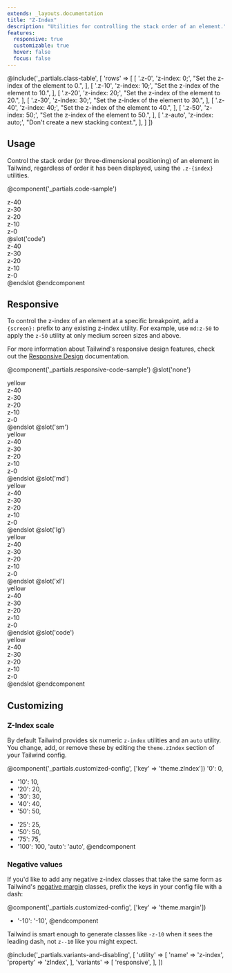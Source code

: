 ```yaml
---
extends: _layouts.documentation
title: "Z-Index"
description: "Utilities for controlling the stack order of an element."
features:
  responsive: true
  customizable: true
  hover: false
  focus: false
---
```


@include('_partials.class-table', [
  'rows' => [
    [
      '.z-0',
      'z-index: 0;',
      "Set the z-index of the element to 0.",
    ],
    [
      '.z-10',
      'z-index: 10;',
      "Set the z-index of the element to 10.",
    ],
    [
      '.z-20',
      'z-index: 20;',
      "Set the z-index of the element to 20.",
    ],
    [
      '.z-30',
      'z-index: 30;',
      "Set the z-index of the element to 30.",
    ],
    [
      '.z-40',
      'z-index: 40;',
      "Set the z-index of the element to 40.",
    ],
    [
      '.z-50',
      'z-index: 50;',
      "Set the z-index of the element to 50.",
    ],
    [
      '.z-auto',
      'z-index: auto;',
      "Don't create a new stacking context.",
    ],
  ]
])

## Usage

Control the stack order (or three-dimensional positioning) of an element in Tailwind, regardless of order it has been displayed, using the `.z-{index}` utilities.

@component('_partials.code-sample')
<div class="relative h-32 text-center">
  <div class="z-40 absolute w-24 h-24 ml-0 mt-0 bg-gray-400 flex justify-center items-center">z-40</div>
  <div class="z-30 absolute w-24 h-24 ml-2 mt-2 bg-gray-500 flex justify-center items-center">z-30</div>
  <div class="z-20 absolute w-24 h-24 ml-4 mt-4 bg-gray-600 flex justify-center items-center">z-20</div>
  <div class="z-10 absolute w-24 h-24 ml-6 mt-6 bg-gray-700 flex justify-center items-center">z-10</div>
  <div class="z-0 absolute w-24 h-24 ml-8 mt-8 bg-gray-800 flex justify-center items-center">z-0</div>
</div>
@slot('code')
<div class="z-40 ml-0 mt-0 bg-gray-400">z-40</div>
<div class="z-30 ml-2 mt-2 bg-gray-500">z-30</div>
<div class="z-20 ml-4 mt-4 bg-gray-600">z-20</div>
<div class="z-10 ml-6 mt-6 bg-gray-700">z-10</div>
<div class="z-0 ml-8 mt-8 bg-gray-800">z-0</div>
@endslot
@endcomponent

## Responsive

To control the z-index of an element at a specific breakpoint, add a `{screen}:` prefix to any existing z-index utility. For example, use `md:z-50` to apply the `z-50` utility at only medium screen sizes and above.

For more information about Tailwind's responsive design features, check out the [Responsive Design](/docs/responsive-design) documentation.

@component('_partials.responsive-code-sample')
@slot('none')
<div class="relative w-full h-32 text-center">
  <div class="z-0 absolute w-full h-12 mt-12 bg-yellow-400 flex justify-center items-center">yellow</div>
  <div class="z-40 absolute w-24 h-24 ml-4 mt-0 bg-gray-400 flex justify-center items-center">z-40</div>
  <div class="z-30 absolute w-24 h-24 ml-6 mt-2 bg-gray-500 flex justify-center items-center">z-30</div>
  <div class="z-20 absolute w-24 h-24 ml-8 mt-4 bg-gray-600 flex justify-center items-center">z-20</div>
  <div class="z-10 absolute w-24 h-24 ml-10 mt-6 bg-gray-700 flex justify-center items-center">z-10</div>
  <div class="z-0 absolute w-24 h-24 ml-12 mt-8 bg-gray-800 flex justify-center items-center">z-0</div>
</div>
@endslot
@slot('sm')
<div class="relative h-32 text-center">
  <div class="z-10 absolute w-full h-12 mt-12 bg-yellow-400 flex justify-center items-center">yellow</div>
  <div class="z-40 absolute w-24 h-24 ml-4 mt-0 bg-gray-400 flex justify-center items-center">z-40</div>
  <div class="z-30 absolute w-24 h-24 ml-6 mt-2 bg-gray-500 flex justify-center items-center">z-30</div>
  <div class="z-20 absolute w-24 h-24 ml-8 mt-4 bg-gray-600 flex justify-center items-center">z-20</div>
  <div class="z-10 absolute w-24 h-24 ml-10 mt-6 bg-gray-700 flex justify-center items-center">z-10</div>
  <div class="z-0 absolute w-24 h-24 ml-12 mt-8 bg-gray-800 flex justify-center items-center">z-0</div>
</div>
@endslot
@slot('md')
<div class="relative h-32 text-center">
  <div class="z-20 absolute w-full h-12 mt-12 bg-yellow-400 flex justify-center items-center">yellow</div>
  <div class="z-40 absolute w-24 h-24 ml-4 mt-0 bg-gray-400 flex justify-center items-center">z-40</div>
  <div class="z-30 absolute w-24 h-24 ml-6 mt-2 bg-gray-500 flex justify-center items-center">z-30</div>
  <div class="z-20 absolute w-24 h-24 ml-8 mt-4 bg-gray-600 flex justify-center items-center">z-20</div>
  <div class="z-10 absolute w-24 h-24 ml-10 mt-6 bg-gray-700 flex justify-center items-center">z-10</div>
  <div class="z-0 absolute w-24 h-24 ml-12 mt-8 bg-gray-800 flex justify-center items-center">z-0</div>
</div>
@endslot
@slot('lg')
<div class="relative h-32 text-center">
  <div class="z-30 absolute w-full h-12 mt-12 bg-yellow-400 flex justify-center items-center">yellow</div>
  <div class="z-40 absolute w-24 h-24 ml-4 mt-0 bg-gray-400 flex justify-center items-center">z-40</div>
  <div class="z-30 absolute w-24 h-24 ml-6 mt-2 bg-gray-500 flex justify-center items-center">z-30</div>
  <div class="z-20 absolute w-24 h-24 ml-8 mt-4 bg-gray-600 flex justify-center items-center">z-20</div>
  <div class="z-10 absolute w-24 h-24 ml-10 mt-6 bg-gray-700 flex justify-center items-center">z-10</div>
  <div class="z-0 absolute w-24 h-24 ml-12 mt-8 bg-gray-800 flex justify-center items-center">z-0</div>
</div>
@endslot
@slot('xl')
<div class="relative h-32 text-center">
  <div class="z-40 absolute w-full h-12 mt-12 bg-yellow-400 flex justify-center items-center">yellow</div>
  <div class="z-40 absolute w-24 h-24 ml-4 mt-0 bg-gray-400 flex justify-center items-center">z-40</div>
  <div class="z-30 absolute w-24 h-24 ml-6 mt-2 bg-gray-500 flex justify-center items-center">z-30</div>
  <div class="z-20 absolute w-24 h-24 ml-8 mt-4 bg-gray-600 flex justify-center items-center">z-20</div>
  <div class="z-10 absolute w-24 h-24 ml-10 mt-6 bg-gray-700 flex justify-center items-center">z-10</div>
  <div class="z-0 absolute w-24 h-24 ml-12 mt-8 bg-gray-800 flex justify-center items-center">z-0</div>
</div>
@endslot
@slot('code')
<div class="none:z-0 sm:z-10 md:z-20 lg:z-30 xl:z-40 bg-yellow-400">yellow</div>
<div class="z-40 ml-4 mt-0 bg-gray-400">z-40</div>
<div class="z-30 ml-6 mt-2 bg-gray-500">z-30</div>
<div class="z-20 ml-8 mt-4 bg-gray-600">z-20</div>
<div class="z-10 ml-10 mt-6 bg-gray-700">z-10</div>
<div class="z-0 ml-12 mt-8 bg-gray-800">z-0</div>
@endslot
@endcomponent

## Customizing

### Z-Index scale

By default Tailwind provides six numeric `z-index` utilities and an `auto` utility. You change, add, or remove these by editing the `theme.zIndex` section of your Tailwind config.

@component('_partials.customized-config', ['key' => 'theme.zIndex'])
  '0': 0,
- '10': 10,
- '20': 20,
- '30': 30,
- '40': 40,
- '50': 50,
+ '25': 25,
+ '50': 50,
+ '75': 75,
+ '100': 100,
  'auto': 'auto',
@endcomponent

### Negative values

If you'd like to add any negative z-index classes that take the same form as Tailwind's [negative margin](/docs/margin#negative-margins) classes, prefix the keys in your config file with a dash:

@component('_partials.customized-config', ['key' => 'theme.margin'])
+ '-10': '-10',
@endcomponent

Tailwind is smart enough to generate classes like `-z-10` when it sees the leading dash, not `z--10` like you might expect.

@include('_partials.variants-and-disabling', [
    'utility' => [
        'name' => 'z-index',
        'property' => 'zIndex',
    ],
    'variants' => [
        'responsive',
    ],
])
